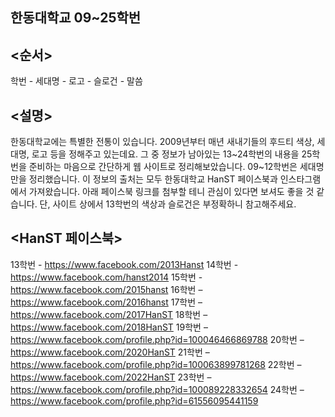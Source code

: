 ## 한동대학교 09~25학번
## <순서>
학번 - 세대명 - 로고 - 슬로건 - 말씀
## <설명>
한동대학교에는 특별한 전통이 있습니다.
2009년부터 매년 새내기들의 후드티 색상, 세대명, 로고 등을 정해주고 있는데요.
그 중 정보가 남아있는 13~24학번의 내용을 25학번을 준비하는 마음으로 간단하게 웹 사이트로 정리해보았습니다.
09~12학번은 세대명만을 정리했습니다.
이 정보의 출처는 모두 한동대학교 HanST 페이스북과 인스타그램에서 가져왔습니다.
아래 페이스북 링크를 첨부할 테니 관심이 있다면 보셔도 좋을 것 같습니다.
단, 사이트 상에서 13학번의 색상과 슬로건은 부정확하니 참고해주세요.
## <HanST 페이스북>
13학번 - https://www.facebook.com/2013Hanst
14학번 - https://www.facebook.com/hanst2014
15학번 - https://www.facebook.com/2015hanst
16학번 – https://www.facebook.com/2016hanst
17학번 – https://www.facebook.com/2017HanST
18학번 – https://www.facebook.com/2018HanST
19학번 – https://www.facebook.com/profile.php?id=100046466869788
20학번 – https://www.facebook.com/2020HanST
21학번 – https://www.facebook.com/profile.php?id=100063899781268
22학번 – https://www.facebook.com/2022HanST
23학번 – https://www.facebook.com/profile.php?id=100089228332654
24학번 – https://www.facebook.com/profile.php?id=61556095441159
